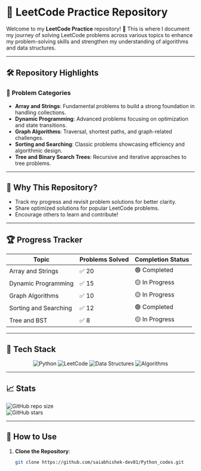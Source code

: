 # 📘 **LeetCode Practice Repository**

Welcome to my **LeetCode Practice** repository! 🚀 This is where I document my journey of solving LeetCode problems across various topics to enhance my problem-solving skills and strengthen my understanding of algorithms and data structures.

---

## 🛠️ **Repository Highlights**

### 📂 **Problem Categories**
- **Array and Strings**: Fundamental problems to build a strong foundation in handling collections.  
- **Dynamic Programming**: Advanced problems focusing on optimization and state transitions.  
- **Graph Algorithms**: Traversal, shortest paths, and graph-related challenges.  
- **Sorting and Searching**: Classic problems showcasing efficiency and algorithmic design.  
- **Tree and Binary Search Trees**: Recursive and iterative approaches to tree problems.

---

## 🚀 **Why This Repository?**
- Track my progress and revisit problem solutions for better clarity.
- Share optimized solutions for popular LeetCode problems.
- Encourage others to learn and contribute!

---

## 🏆 **Progress Tracker**

| **Topic**               | **Problems Solved** | **Completion Status** |
|--------------------------|---------------------|------------------------|
| Array and Strings        | ✅ 20               | 🟢 Completed           |
| Dynamic Programming      | ✅ 15               | 🟡 In Progress         |
| Graph Algorithms         | ✅ 10               | 🟡 In Progress         |
| Sorting and Searching    | ✅ 12               | 🟢 Completed           |
| Tree and BST             | ✅ 8                | 🟡 In Progress         |

---

## 🔧 **Tech Stack**

<div align="center">
    <img src="https://img.shields.io/badge/Python-3776AB?style=for-the-badge&logo=python&logoColor=white" alt="Python" />
    <img src="https://img.shields.io/badge/LeetCode-FFA116?style=for-the-badge&logo=leetcode&logoColor=black" alt="LeetCode" />
    <img src="https://img.shields.io/badge/Data%20Structures-%23ff5733?style=for-the-badge&logoColor=white" alt="Data Structures" />
    <img src="https://img.shields.io/badge/Algorithms-%2300bcd4?style=for-the-badge&logoColor=white" alt="Algorithms" />
</div>

---

## 📈 **Stats**

![GitHub repo size](https://img.shields.io/github/repo-size/saiabhishek-dev01/Python_codes?style=flat-square&logo=github)  
![GitHub stars](https://img.shields.io/github/stars/saiabhishek-dev01/Python_codes?style=flat-square&logo=github)

---

## 🌱 **How to Use**

1. **Clone the Repository**:
   ```bash
   git clone https://github.com/saiabhishek-dev01/Python_codes.git
